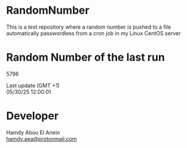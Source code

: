 # RandomNumber    
This is a test repository where a random number is pushed to a file automatically passwordless from a cron job in my Linux CentOS server    
# Random Number of the last run   
5796
      
Last update (GMT +1)    
05/30/25 12:00:01
# Developer    
Hamdy Abou El Anein   
hamdy.aea@protonmail.com
